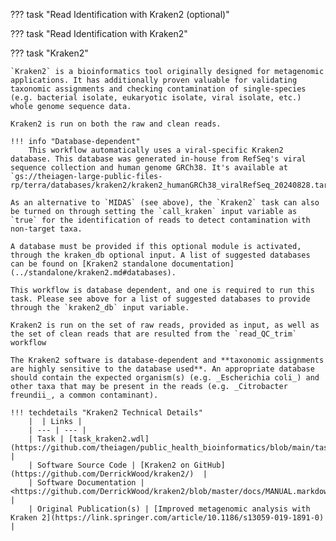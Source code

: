 <!-- if: theiaprok -->
??? task "Read Identification with Kraken2 (optional)"
<!-- endif -->
<!-- if: theiacov|freyja -->
??? task "Read Identification with Kraken2"
<!-- endif -->
<!-- if: kraken -->
??? task "Kraken2"
<!-- endif -->
    `Kraken2` is a bioinformatics tool originally designed for metagenomic applications. It has additionally proven valuable for validating taxonomic assignments and checking contamination of single-species (e.g. bacterial isolate, eukaryotic isolate, viral isolate, etc.) whole genome sequence data.

<!-- if: theiacov|freyja -->
    Kraken2 is run on both the raw and clean reads.

    !!! info "Database-dependent"
        This workflow automatically uses a viral-specific Kraken2 database. This database was generated in-house from RefSeq's viral sequence collection and human genome GRCh38. It's available at `gs://theiagen-large-public-files-rp/terra/databases/kraken2/kraken2_humanGRCh38_viralRefSeq_20240828.tar.gz`.
<!-- endif -->
  
<!-- if: theiaprok -->
    As an alternative to `MIDAS` (see above), the `Kraken2` task can also be turned on through setting the `call_kraken` input variable as `true` for the identification of reads to detect contamination with non-target taxa.

    A database must be provided if this optional module is activated, through the kraken_db optional input. A list of suggested databases can be found on [Kraken2 standalone documentation](../standalone/kraken2.md#databases).
<!-- endif -->

<!-- if: kraken -->
    This workflow is database dependent, and one is required to run this task. Please see above for a list of suggested databases to provide through the `kraken2_db` input variable.
<!-- endif -->

<!-- if: theiameta -->
    Kraken2 is run on the set of raw reads, provided as input, as well as the set of clean reads that are resulted from the `read_QC_trim` workflow

    The Kraken2 software is database-dependent and **taxonomic assignments are highly sensitive to the database used**. An appropriate database should contain the expected organism(s) (e.g. _Escherichia coli_) and other taxa that may be present in the reads (e.g. _Citrobacter freundii_, a common contaminant).
<!-- endif -->

    !!! techdetails "Kraken2 Technical Details"
        |  | Links |
        | --- | --- |
        | Task | [task_kraken2.wdl](https://github.com/theiagen/public_health_bioinformatics/blob/main/tasks/taxon_id/contamination/task_kraken2.wdl) |
        | Software Source Code | [Kraken2 on GitHub](https://github.com/DerrickWood/kraken2/)  |
        | Software Documentation | <https://github.com/DerrickWood/kraken2/blob/master/docs/MANUAL.markdown> |
        | Original Publication(s) | [Improved metagenomic analysis with Kraken 2](https://link.springer.com/article/10.1186/s13059-019-1891-0) |
